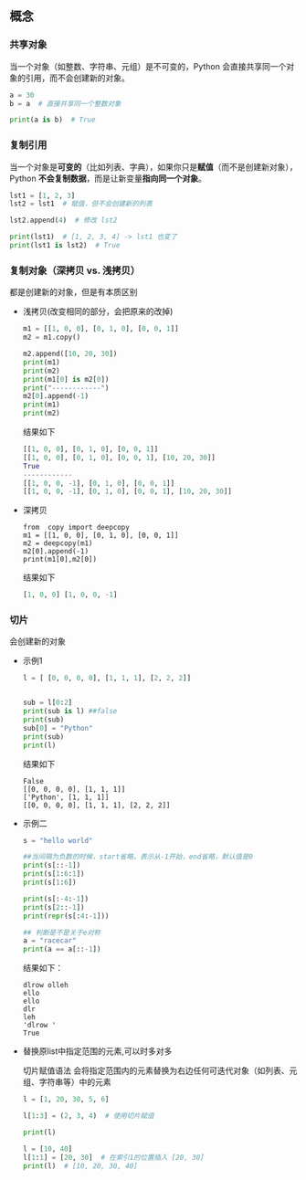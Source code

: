 ## 概念
### 共享对象

当一个对象（如整数、字符串、元组）是不可变的，Python 会直接共享同一个对象的引用，而不会创建新的对象。

```python
a = 30
b = a  # 直接共享同一个整数对象

print(a is b)  # True

```

### 复制引用

当一个对象是**可变的**（比如列表、字典），如果你只是**赋值**（而不是创建新对象），Python **不会复制数据**，而是让新变量**指向同一个对象**。

```python
lst1 = [1, 2, 3]
lst2 = lst1  # 赋值，但不会创建新的列表

lst2.append(4)  # 修改 lst2

print(lst1)  # [1, 2, 3, 4] -> lst1 也变了
print(lst1 is lst2)  # True
```

### 复制对象（深拷贝 vs. 浅拷贝）

都是创建新的对象，但是有本质区别

+ 浅拷贝(改变相同的部分，会把原来的改掉)

  ```python
  m1 = [[1, 0, 0], [0, 1, 0], [0, 0, 1]]
  m2 = m1.copy()
  
  m2.append([10, 20, 30])
  print(m1)
  print(m2)
  print(m1[0] is m2[0])
  print("------------")
  m2[0].append(-1)
  print(m1)
  print(m2)
  ```

  结果如下

  ```python
  [[1, 0, 0], [0, 1, 0], [0, 0, 1]]
  [[1, 0, 0], [0, 1, 0], [0, 0, 1], [10, 20, 30]]
  True
  ------------
  [[1, 0, 0, -1], [0, 1, 0], [0, 0, 1]]
  [[1, 0, 0, -1], [0, 1, 0], [0, 0, 1], [10, 20, 30]]
  ```

+ 深拷贝

  ```
  from  copy import deepcopy
  m1 = [[1, 0, 0], [0, 1, 0], [0, 0, 1]]
  m2 = deepcopy(m1)
  m2[0].append(-1)
  print(m1[0],m2[0])
  ```

  结果如下

  ```python
  [1, 0, 0] [1, 0, 0, -1]
  ```

### 切片

会创建新的对象

+ 示例1

  ```python
  l = [ [0, 0, 0, 0], [1, 1, 1], [2, 2, 2]]
  
  
  sub = l[0:2]
  print(sub is l) ##false
  print(sub)
  sub[0] = "Python"
  print(sub)
  print(l)
  ```

  结果如下

  ```
  False
  [[0, 0, 0, 0], [1, 1, 1]]
  ['Python', [1, 1, 1]]
  [[0, 0, 0, 0], [1, 1, 1], [2, 2, 2]]
  ```

+ 示例二

  ```python
  s = "hello world"
  
  ##当间隔为负数的时候，start省略，表示从-1开始，end省略，默认值是0
  print(s[::-1])
  print(s[1:6:1])
  print(s[1:6])
  
  print(s[:-4:-1])
  print(s[2::-1])
  print(repr(s[:4:-1]))
  
  ## 判断是不是关于e对称
  a = "racecar"
  print(a == a[::-1])
  ```

  结果如下：

  ```
  dlrow olleh
  ello 
  ello 
  dlr
  leh
  'dlrow '
  True
  ```

+ 替换原list中指定范围的元素,可以时多对多
  
  切片赋值语法 会将指定范围内的元素替换为右边任何可迭代对象（如列表、元组、字符串等）中的元素

  ```python
  l = [1, 20, 30, 5, 6]
  
  l[1:3] = (2, 3, 4)  # 使用切片赋值
  
  print(l)  
  
  ```

  ```python
  l = [10, 40]
  l[1:1] = [20, 30]  # 在索引1的位置插入 [20, 30]
  print(l)  # [10, 20, 30, 40]
  ```

  


